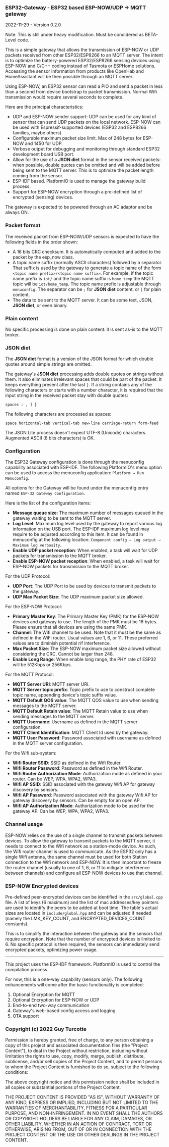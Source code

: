 ### ESP32-Gateway - ESP32 based ESP-NOW/UDP → MQTT gateway

2022-11-29 - Version 0.2.0

Note: This is still under heavy modification. Must be condidered as BETA-Level code.

This is a simple gateway that allows the transmission of ESP-NOW or UDP packets received from other ESP32/ESP8266 to an MQTT server. The intent is to optimize the battery-powered ESP32/ESP8266 sensing devices using ESP-NOW and C/C++ coding instead of Tasmota or ESPHome solutions. Accessing the sensor information from products like OpenHab and HomeAssistant will be then possible through an MQTT server.

Using ESP-NOW, an ESP32 sensor can read a PIO and send a packet in less than a second from device bootstrap to packet transmission. Normal Wifi transmission would require several seconds to complete.

Here are the principal characteristics:

- UDP and ESP-NOW sender support: UDP can be used for any kind of sensor that can send UDP packets on the local network. ESP-NOW can be used with Espressif-supported devices (ESP32 and ESP8266 families, maybe others)
- Configurable maximum packet size limit. Max of 248 bytes for ESP-NOW and 1450 for UDP.
- Verbose output for debugging and monitoring through standard ESP32 development board USB port.
- Allow for the use of a **JSON diet** format in the sensor received packets: when possible, double quotes can be omitted and will be added before being sent to the MQTT server. This is to optimize the packet length coming from the sensor.
- ESP-IDF based. PlatformIO is used to manage the gateway build process.
- Support for ESP-NOW encryption through a pre-defined list of encrypted (sensing) devices.

The gateway is expected to be powered through an AC adaptor and be always ON.

### Packet format

The received packet from ESP-NOW/UDP sensors is expected to have the following fields in the order shown:

- A 16 bits CRC checksum. It is automatically computed and added to the packet by the esp_now class.
- A topic name suffix (normally ASCII characters) followed by a separator. That suffix is used by the gateway to generate a topic name of the form `<topic name prefix>/<topic name suffix>`. For example, if the topic name prefix is `iot/` and the topic name suffix is `home_temp` the MQTT topic will be `iot/home_temp`. The topic name prefix is adjustable through `menuconfig`. The separator can be `;` for **JSON diet** content, or `|` for plain content.
- The data to be sent to the MQTT server. It can be some text, JSON, **JSON diet**, or even binary.

### Plain content

No specific processing is done on plain content: it is sent as-is to the MQTT broker.

### JSON diet

The **JSON diet** format is a version of the JSON format for which double quotes around simple strings are omitted.

The gateway's **JSON diet** processing adds double quotes on strings without them. It also eliminates irrelevant spaces that could be part of the packet. It keeps everything present after the last `}`. If a string contains any of the following characters or starts with a number character, it is required that the input string in the received packet stay with double quotes:

```spaces : , ] }```

The following characters are processed as spaces:

```space horizontal-tab vertical-tab new-line carriage-return form-feed```

The JSON Lite process doesn't expect UTF-8 (Unicode) characters. Augmented ASCII (8 bits characters) is OK.

### Configuration

The ESP32 Gateway configuration is done through the menuconfig capability associated with ESP-IDF. The following PlatformIO's menu option can be used to access the menuconfig application: `Platform → Run Menuconfig`.

All options for the Gateway will be found under the menuconfig entry named `ESP-32 Gateway Configuration`.

Here is the list of the configuration items:

- **Message queue size**: The maximum number of messages queued in the gateway waiting to be sent to the MQTT server.
- **Log Level**: Maximum log level used by the gateway to report various log information on the USB port. The ESP-IDF maximum log level may require to be adjusted according to this item. It can be found in menuconfig at the following location: `Component config → Log output → Maximum log verbosity`.
- **Enable UDP packet reception**: When enabled, a task will wait for UDP packets for transmission to the MQTT broker.
- **Enable ESP-NOW packet reception**: When enabled, a task will wait for ESP-NOW packets for transmission to the MQTT broker.

For the UDP Protocol:
- **UDP Port**: The UDP Port to be used by devices to transmit packets to the gateway.
- **UDP Max Packet Size**: The UDP maximum packet size allowed.

For the ESP-NOW Protocol:
- **Primary Master Key**: The Primary Master Key (PMK) for the ESP-NOW devices and gateway to use. The length of the PMK must be 16 bytes. Please ensure that all devices are using the same PMK.
- **Channel**: The Wifi channel to be used. Note that it must be the same as defined in the WiFi router. Usual values are 1, 6, or 11. These preferred values are to diminish potential r/f interference.
- **Max Packet Size**: The ESP-NOW maximum packet size allowed without considering the CRC. Cannot be larger than 248.
- **Enable Long Range**: When enable long range, the PHY rate of ESP32 will be 512Kbps or 256Kbps.

For the MQTT Protocol:
- **MQTT Server URI**: MQTT server URI.
- **MQTT Server topic prefix**: Topic prefix to use to construct complete topic name, appending device's topic suffix value.
- **MQTT Default QOS value**: The MQTT QOS value to use when sending messages to the MQTT server.
- **MQTT Default Retain value**: The MQTT Retain value to use when sending messages to the MQTT server.
- **MQTT Username**: Username as defined in the MQTT server configuration.
- **MQTT Client Identification**: MQTT Client Id used by the gateway.
- **MQTT User Password**: Password associated with username as defined in the MQTT server configuration.

For the Wifi sub-system:
- **Wifi Router SSID**: SSID as defined in the Wifi Router.
- **Wifi Router Password**: Password as defined in the Wifi Router.
- **Wifi Router Authorization Mode**: Authorization mode as defined in your router. Can be WEP, WPA, WPA2, WPA3.
- **Wifi AP SSID**: SSID associated with the gateway Wifi AP for gateway discovery by sensors.
- **Wifi AP Password**: Password associated with the gateway Wifi AP for gateway discovery by sensors. Can be empty for an open AP.
- **Wifi AP Authorization Mode**: Authorization mode to be used for the gateway AP. Can be WEP, WPA, WPA2, WPA3.

### Channel usage

ESP-NOW relies on the use of a single channel to transmit packets between devices. To allow the gateway to transmit packets to the MQTT server, it needs to connect to the Wifi network as a station-mode device. As such, the Wifi router channel is used to communicate. As the ESP32 only has a single Wifi antenna, the same channel must be used for both Station connection to the Wifi network and ESP-NOW. It is then important to freeze the router channel (usually to one of 1, 6, or 11 to mitigate interference between channels) and configure all ESP-NOW devices to use that channel.

### ESP-NOW Encrypted devices

Pre-defined peer-encrypted devices can be identified in the `src/global.cpp` file. A list of keys (6 maximum) and the list of mac addresses/key pointers are used to identify the peers to be added at boot time. The table's actual sizes are located in `include/global.hpp` and can be adjusted if needed (namely the LMK_KEY_COUNT, and ENCRYPTED_DEVICES_COUNT constants). 

This is to simplify the interaction between the gateway and the sensors that require encryption. Note that the number of encrypted devices is limited to 6. No specific protocol is then required, the sensors can immediately send encrypted packets, optimizing power usage. 
 
----

This project uses the ESP-IDF framework. PlatformIO is used to control the compilation process. 

For now, this is a one-way capability (sensors only). The following enhancements will come after the basic functionality is completed:

1) Optional Encryption for MQTT
2) Optional Encryption for ESP-NOW or UDP
3) End-to-end two-way communication
4) Gateway's web-based config access and logging
5) OTA support

### Copyright (c) 2022 Guy Turcotte

Permission is hereby granted, free of charge, to any person obtaining a copy of this project and associated documentation files (the "Project Content"), to deal in the Project without restriction, including without limitation the rights to use, copy, modify, merge, publish, distribute, sublicense, and/or sell copies of the Project Content, and to permit persons to whom the Project Content is furnished to do so, subject to the following conditions:

The above copyright notice and this permission notice shall be included in all copies or substantial portions of the Project Content.

THE PROJECT CONTENT IS PROVIDED "AS IS", WITHOUT WARRANTY OF ANY KIND, EXPRESS OR IMPLIED, INCLUDING BUT NOT LIMITED TO THE WARRANTIES OF MERCHANTABILITY, FITNESS FOR A PARTICULAR PURPOSE, AND NON-INFRINGEMENT. IN NO EVENT SHALL THE AUTHORS OR COPYRIGHT HOLDERS BE LIABLE FOR ANY CLAIM, DAMAGES, OR OTHER LIABILITY, WHETHER IN AN ACTION OF CONTRACT, TORT OR OTHERWISE, ARISING FROM, OUT OF OR IN CONNECTION WITH THE PROJECT CONTENT OR THE USE OR OTHER DEALINGS IN THE PROJECT CONTENT.